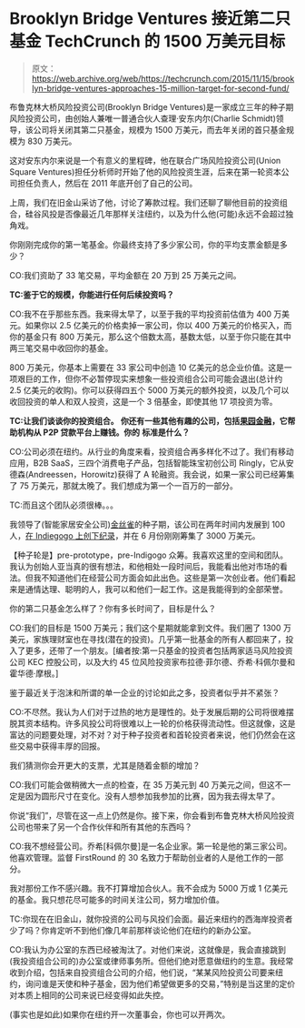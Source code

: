 # Brooklyn Bridge Ventures 接近第二只基金 TechCrunch 的 1500 万美元目标

> 原文：<https://web.archive.org/web/https://techcrunch.com/2015/11/15/brooklyn-bridge-ventures-approaches-15-million-target-for-second-fund/>

布鲁克林大桥风险投资公司(Brooklyn Bridge Ventures)是一家成立三年的种子期风险投资公司，由创始人兼唯一普通合伙人查理·安东内尔(Charlie Schmidt)领导，该公司将关闭其第二只基金，规模为 1500 万美元，而去年关闭的首只基金规模为 830 万美元。

这对安东内尔来说是一个有意义的里程碑，他在联合广场风险投资公司(Union Square Ventures)担任分析师时开始了他的风险投资生涯，后来在第一轮资本公司担任负责人，然后在 2011 年底开创了自己的公司。

上周，我们在旧金山采访了他，讨论了筹款过程。我们还聊了聊他目前的投资组合，硅谷风投是否像最近几年那样关注纽约，以及为什么他(可能)永远不会超过独角戏。

你刚刚完成你的第一笔基金。你最终支持了多少家公司，你的平均支票金额是多少？

CO:我们资助了 33 笔交易，平均金额在 20 万到 25 万美元之间。

**TC:鉴于它的规模，你能进行任何后续投资吗？**

CO:我不在乎那些东西。我来得太早了，以至于我的平均投资前估值为 400 万美元。如果你以 2.5 亿美元的价格卖掉一家公司，你以 400 万美元的价格买入，而你的基金只有 800 万美元，那么这个倍数太高，基数太低，以至于你只能在其中两三笔交易中收回你的基金。

800 万美元，你基本上需要在 33 家公司中创造 10 亿美元的总企业价值。这是一项艰巨的工作，但你不必暂停现实来想象一些投资组合公司可能会退出(总计约 2.5 亿美元的收购)。你可以获得四五个 5000 万美元的额外投资，以及几个可以收回投资的单人和双人投资，这是一个 3 倍基金，即使其他 17 项投资为零。

**TC:让我们谈谈你的投资组合。** **你还有一些其他有趣的公司，包括[果园金融](https://web.archive.org/web/20221202162809/http://www.forbes.com/sites/robbmandelbaum/2015/09/15/orchard-raises-30-million-in-an-insane-round-of-financing/)，它帮助机构从 P2P 贷款平台上赚钱。你的** **标准是什么？**

CO:公司必须在纽约。从行业的角度来看，投资组合再多样化不过了。我们有移动应用，B2B SaaS，三四个消费电子产品，包括智能珠宝初创公司 Ringly，它从安德森(Andreessen，Horowitz)获得了 A 轮融资。我会说，如果一家公司已经筹集了 75 万美元，那就太晚了。我们想成为第一个一百万的一部分。

TC:而且这个团队必须很棒。。。

我领导了(智能家居安全公司)[金丝雀](https://web.archive.org/web/20221202162809/http://canary.is/)的种子期，该公司在两年时间内发展到 100 人，[在 Indiegogo 上创下纪录](https://web.archive.org/web/20221202162809/https://beta.techcrunch.com/2013/07/25/canary-shatters-its-indiegogo-funding-goal-for-its-smart-dead-simple-home-monitors/)，并在 6 月份刚刚筹集了 3000 万美元。

【种子轮是】pre-prototype，pre-Indigogo 众筹。我喜欢这里的空间和团队。我认为创始人亚当真的很有想法，和他相处一段时间后，我能看出他对市场的看法。但我不知道他们在经营公司方面会如此出色。这些是第一次创业者。他们看起来是通情达理、聪明的人，我可以和他们一起工作。这是我能得到的全部荣誉。

你的第二只基金怎么样了？你有多长时间了，目标是什么？

CO:我们的目标是 1500 万美元；我们这个星期就能拿到文件。我们圈了 1300 万美元，家族理财室也在寻找(潜在的投资)。几乎第一批基金的所有人都回来了，投入了更多，还带了一个朋友。[编者按:第一只基金的投资者包括两家适马风险投资公司 KEC 控股公司，以及大约 45 位风险投资家布拉德·菲尔德、乔希·科佩尔曼和霍华德·摩根。]

鉴于最近关于泡沫和所谓的单一企业的讨论如此之多，投资者似乎并不紧张？

CO:不尽然。我认为人们对于过热的地方是理性的。处于发展后期的公司将很难摆脱其资本结构。许多风投公司将很难以上一轮的价格获得流动性。但这就像，这是富达的问题要处理，对不对？对于种子投资者和首轮投资者来说，他们仍然会在这些交易中获得丰厚的回报。

我们猜测你会开更大的支票，尤其是随着金额的增加？

CO:我们可能会做稍微大一点的检查，在 35 万美元到 40 万美元之间，但这不一定是因为圆形尺寸在变化。没有人想参加我参加的比赛，因为我去得太早了。

你说“我们”，尽管在这一点上仍然是你。接下来，你会看到布鲁克林大桥风险投资公司也带来了另一个合作伙伴和所有其他的东西吗？

CO:我不想经营公司。乔希[科佩尔曼]是一名企业家。第一轮是他的第三家公司。他喜欢管理。监督 FirstRound 的 30 名致力于帮助创业者的人是他工作的一部分。

我对那份工作不感兴趣。我不打算增加合伙人。我不会成为 5000 万或 1 亿美元的基金。我只想花尽可能多的时间关注公司，努力增加价值。

TC:你现在在旧金山，就你投资的公司与风投们会面。最近来纽约的西海岸投资者少了吗？你肯定听不到他们像几年前那样谈论他们在纽约的新办公室。

CO:我认为办公室的东西已经被淘汰了。对他们来说，这就像是，我会直接跳到(我投资组合公司的)办公室或律师事务所。但他们绝对愿意做纽约的生意。我经常收到介绍，包括来自投资组合公司的介绍，他们说，“某某风险投资公司要来纽约，询问谁是天使和种子基金，因为他们希望做更多的交易，”特别是当这里的定价对本质上相同的公司来说已经变得如此失控。

(事实也是如此)如果你在纽约开一次董事会，你也可以开两次。